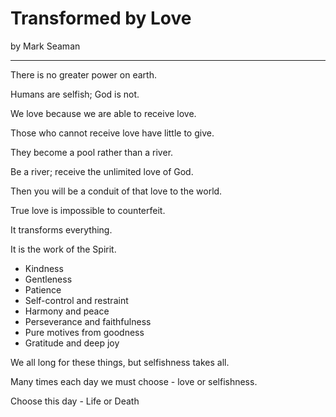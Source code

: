 # Transformed by Love

by Mark Seaman

---

There is no greater power on earth.

Humans are selfish; God is not.

We love because we are able to receive love.

Those who cannot receive love have little to give.

They become a pool rather than a river.

Be a river; receive the unlimited love of God.

Then you will be a conduit of that love to the world.

True love is impossible to counterfeit.

It transforms everything.

It is the work of the Spirit.

- Kindness
- Gentleness
- Patience
- Self-control and restraint
- Harmony and peace
- Perseverance and faithfulness 
- Pure motives from goodness  
- Gratitude and deep joy

We all long for these things, but selfishness takes all.

Many times each day we must choose - love or selfishness.

Choose this day - Life or Death


